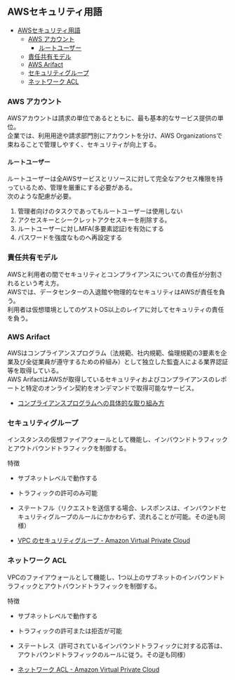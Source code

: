 ## AWSセキュリティ用語

- [AWSセキュリティ用語](#awsセキュリティ用語)
  - [AWS アカウント](#aws-アカウント)
    - [ルートユーザー](#ルートユーザー)
  - [責任共有モデル](#責任共有モデル)
  - [AWS Arifact](#aws-arifact)
  - [セキュリティグループ](#セキュリティグループ)
  - [ネットワーク ACL](#ネットワーク-acl)

### AWS アカウント
AWSアカウントは請求の単位であるとともに、最も基本的なサービス提供の単位。  
企業では、利用用途や請求部門別にアカウントを分け、AWS Organizationsで束ねることで管理しやすく、セキュリティが向上する。

#### ルートユーザー
ルートユーザーは全AWSサービスとリソースに対して完全なアクセス権限を持っているため、管理を厳重にする必要がある。  
次のような配慮が必要。
1. 管理者向けのタスクであってもルートユーザーは使用しない
2. アクセスキーとシークレットアクセスキーを削除する。
3. ルートユーザーに対しMFA(多要素認証)を有効にする
4. パスワードを強度なものへ再設定する

### 責任共有モデル
AWSと利用者の間でセキュリティとコンプライアンスについての責任が分割されるという考え方。  
AWSでは、データセンターの入退館や物理的なセキュリティはAWSが責任を負う。  
利用者は仮想環境としてのゲストOS以上のレイアに対してセキュリティの責任を負う。

### AWS Arifact
AWSはコンプライアンスプログラム（法規範、社内規範、倫理規範の3要素を企業及び全従業員が遵守するための枠組み）として独立した監査人による業界認証等を取得している。  
AWS ArifactはAWSが取得しているセキュリティおよびコンプライアンスのレポートと特定のオンライン契約をオンデマンドで取得可能なサービス。

- [コンプライアンスプログラムへの具体的な取り組み方](https://blog.tripwire.co.jp/blog/detail-action)

### セキュリティグループ
インスタンスの仮想ファイアウォールとして機能し、インバウンドトラフィックとアウトバウンドトラフィックを制御する。  

特徴
- サブネットレベルで動作する
- トラフィックの許可のみ可能
- ステートフル（リクエストを送信する場合、レスポンスは、インバウンドセキュリティグループのルールにかかわらず、流れることが可能。その逆も同様）

- [VPC のセキュリティグループ \- Amazon Virtual Private Cloud](https://docs.aws.amazon.com/ja_jp/vpc/latest/userguide/VPC_SecurityGroups.html)

### ネットワーク ACL
VPCのファイアウォールとして機能し、1つ以上のサブネットのインバウンドトラフィックとアウトバウンドトラフィックを制御する。  

特徴
- サブネットレベルで動作する
- トラフィックの許可または拒否が可能
- ステートレス（許可されているインバウンドトラフィックに対する応答は、アウトバウンドトラフィックのルールに従う。その逆も同様）

- [ネットワーク ACL \- Amazon Virtual Private Cloud](https://docs.aws.amazon.com/ja_jp/vpc/latest/userguide/vpc-network-acls.html)